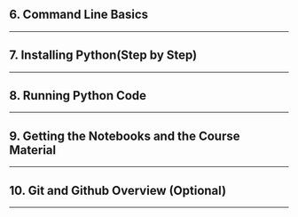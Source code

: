 ## 6. Command Line Basics

***

## 7. Installing Python(Step by Step)

***

## 8. Running Python Code

***

## 9. Getting the Notebooks and the Course Material

***

## 10. Git and Github Overview (Optional)

***

